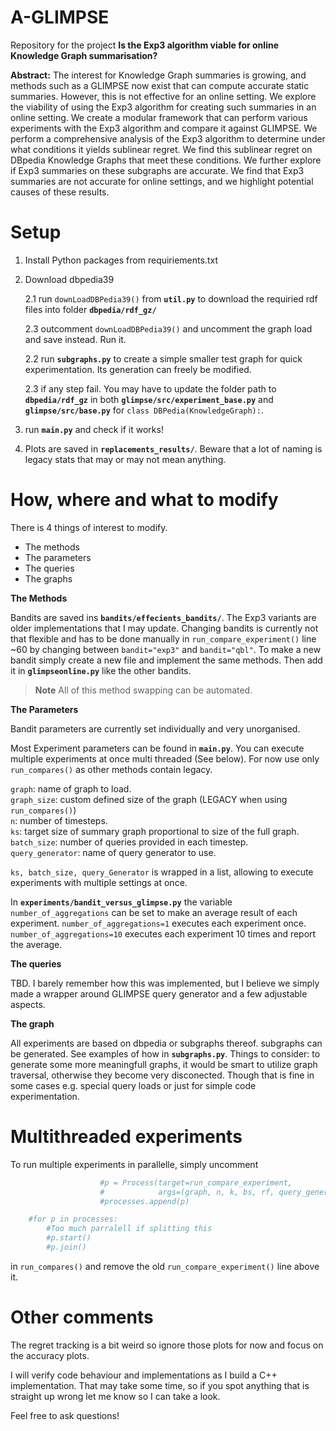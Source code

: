 # A-GLIMPSE
Repository for the project **Is the Exp3 algorithm viable for online Knowledge Graph summarisation?**

**Abstract:**
The interest for Knowledge Graph summaries is growing, and methods such as a GLIMPSE now exist that can compute accurate static summaries. However, this is not effective for an online setting. We explore the viability of using the Exp3 algorithm for creating such summaries in an online setting. We create a modular framework that can perform various experiments with the Exp3 algorithm and compare it against GLIMPSE. We perform a comprehensive analysis of the Exp3 algorithm to determine under what conditions it yields sublinear regret. We find this sublinear regret on DBpedia Knowledge Graphs that meet these conditions. We further explore if Exp3 summaries on these subgraphs are accurate. We find that Exp3 summaries are not accurate for online settings, and we highlight potential causes of these results.


# Setup

1. Install Python packages from requiriements.txt
2. Download dbpedia39 
    
    2.1 run `downLoadDBPedia39()` from **`util.py`** to download the requiried rdf files into folder **`dbpedia/rdf_gz/`**

    2.3 outcomment `downLoadDBPedia39()` and uncomment the graph load and save instead. Run it. 
    
    2.2 run **`subgraphs.py`** to create a simple smaller test graph for quick experimentation. Its generation can freely be modified.

    2.3 if any step fail. You may have to update the folder path to **`dbpedia/rdf_gz`** in both  **`glimpse/src/experiment_base.py`** and **`glimpse/src/base.py`** for `class DBPedia(KnowledgeGraph):`.

4. run **`main.py`** and check if it works! 

5. Plots are saved in **`replacements_results/`**. Beware that a lot of naming is legacy stats that may or may not mean anything.

# How, where and what to modify
There is 4 things of interest to modify.
* The methods
* The parameters
* The queries
* The graphs

**The Methods**

Bandits are saved ins **`bandits/effecients_bandits/`**.
The Exp3 variants are older implementations that I may update.
Changing bandits is currently not that flexible and has to be done manually in `run_compare_experiment()` line ~60 by changing between `bandit="exp3"` and `bandit="qbl"`. To make a new bandit simply create a new file and implement the same methods. Then add it in **`glimpseonline.py`** like the other bandits. 
> **Note** All of this method swapping can be automated. 

**The Parameters**

Bandit parameters are currently set individually and very unorganised. 

Most Experiment parameters can be found in **`main.py`**.
You can execute multiple experiments at once multi threaded (See below). For now use only `run_compares()` as other methods contain legacy.

`graph`: name of graph to load.\
`graph_size`: custom defined size of the graph (LEGACY when using `run_compares()`)\
`n`: number of timesteps.\
`ks`: target size of summary graph proportional to size of the full graph.\
`batch_size`: number of queries provided in each timestep.\
`query_generator`: name of query generator to use.

`ks, batch_size, query_Generator` is wrapped in a list, allowing to execute experiments with multiple settings at once.

In **`experiments/bandit_versus_glimpse.py`** the variable `number_of_aggregations` can be set to make an average result of each experiment. `number_of_aggregations=1` executes each experiment once. `number_of_aggregations=10` executes each experiment 10 times and report the average.

**The queries**

TBD.
I barely remember how this was implemented, but I believe we simply made a wrapper around GLIMPSE query generator and a few adjustable aspects.  


**The graph**

All experiments are based on dbpedia or subgraphs thereof.
subgraphs can be generated. See examples of how in **`subgraphs.py`**. Things to consider: to generate some more meaningfull graphs, it would be smart to utilize graph traversal, otherwise they become very disconected. Though that is fine in some cases e.g. special query loads or just for simple code experimentation. 



# Multithreaded experiments

To run multiple experiments in parallelle, simply uncomment
```Python
                    #p = Process(target=run_compare_experiment,
                    #            args=(graph, n, k, bs, rf, query_generator))
                    #processes.append(p)

    #for p in processes:
        #Too much parralell if splitting this
        #p.start()
        #p.join()
```
in `run_compares()` and remove the old `run_compare_experiment()` line above it.


# Other comments
The regret tracking is a bit weird so ignore those plots for now and focus on the accuracy plots.

I will verify code behaviour and implementations as I build a C++ implementation. That may take some time, so if you spot anything that is straight up wrong let me know so I can take a look. 

Feel free to ask questions! 
